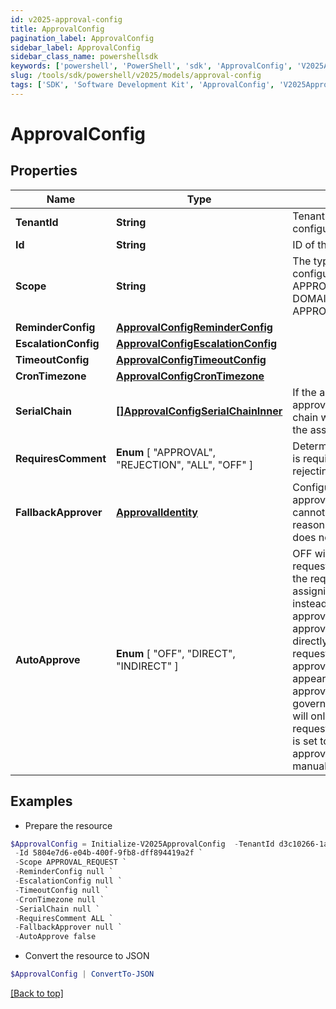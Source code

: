 ```yaml
---
id: v2025-approval-config
title: ApprovalConfig
pagination_label: ApprovalConfig
sidebar_label: ApprovalConfig
sidebar_class_name: powershellsdk
keywords: ['powershell', 'PowerShell', 'sdk', 'ApprovalConfig', 'V2025ApprovalConfig'] 
slug: /tools/sdk/powershell/v2025/models/approval-config
tags: ['SDK', 'Software Development Kit', 'ApprovalConfig', 'V2025ApprovalConfig']
---
```



# ApprovalConfig

## Properties

Name | Type | Description | Notes
------------ | ------------- | ------------- | -------------
**TenantId** | **String** | Tenant ID of the approval configuration. | [optional] 
**Id** | **String** | ID of the approval configuration. | [optional] 
**Scope** | **String** | The type/scope of the configuration. Ie APPROVAL_REQUEST, DOMAIN_OBJECT, APPROVAL_TYPE, TENANT | [optional] 
**ReminderConfig** | [**ApprovalConfigReminderConfig**](approval-config-reminder-config) |  | [optional] 
**EscalationConfig** | [**ApprovalConfigEscalationConfig**](approval-config-escalation-config) |  | [optional] 
**TimeoutConfig** | [**ApprovalConfigTimeoutConfig**](approval-config-timeout-config) |  | [optional] 
**CronTimezone** | [**ApprovalConfigCronTimezone**](approval-config-cron-timezone) |  | [optional] 
**SerialChain** | [**[]ApprovalConfigSerialChainInner**](approval-config-serial-chain-inner) | If the approval request has an approvalCriteria of SERIAL this chain will be used to determine the assignment order. | [optional] 
**RequiresComment** |  **Enum** [  "APPROVAL",    "REJECTION",    "ALL",    "OFF" ] | Determines whether a comment is required when approving or rejecting the approval request. | [optional] 
**FallbackApprover** | [**ApprovalIdentity**](approval-identity) | Configuration for fallback approver. Used if the user cannot be found for whatever reason and escalation config does not exist. | [optional] 
**AutoApprove** |  **Enum** [  "OFF",    "DIRECT",    "INDIRECT" ] | OFF will prevent the approval request from being assigned to the requester or requestee by assigning it to their manager instead. DIRECT will cause approval requests to be auto-approved when assigned directly and only to the requester. INDIRECT will auto-approve when the requester appears anywhere in the list of approvers, including in a governance group. This field will only be effective if requestedTarget.reauthRequired is set to false, otherwise the approval will have to be manually approved. | [optional] 

## Examples

- Prepare the resource
```powershell
$ApprovalConfig = Initialize-V2025ApprovalConfig  -TenantId d3c10266-1a31-4acc-b01e-44a3d1c56615 `
 -Id 5804e7d6-e04b-400f-9fb8-dff894419a2f `
 -Scope APPROVAL_REQUEST `
 -ReminderConfig null `
 -EscalationConfig null `
 -TimeoutConfig null `
 -CronTimezone null `
 -SerialChain null `
 -RequiresComment ALL `
 -FallbackApprover null `
 -AutoApprove false
```

- Convert the resource to JSON
```powershell
$ApprovalConfig | ConvertTo-JSON
```


[[Back to top]](#) 

